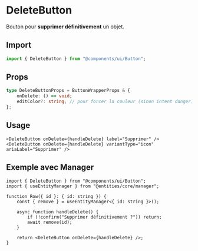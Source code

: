 # DeleteButton

Bouton pour **supprimer définitivement** un objet.

## Import

```ts
import { DeleteButton } from "@components/ui/Button";
```

## Props

```ts
type DeleteButtonProps = ButtonWrapperProps & {
    onDelete: () => void;
    editColor?: string; // pour forcer la couleur (sinon intent danger)
};
```

## Usage

```tsx
<DeleteButton onDelete={handleDelete} label="Supprimer" />
<DeleteButton onDelete={handleDelete} variantType="icon" ariaLabel="Supprimer" />
```

## Exemple avec Manager

```tsx
import { DeleteButton } from "@components/ui/Button";
import { useEntityManager } from "@entities/core/manager";

function Row({ id }: { id: string }) {
    const { remove } = useEntityManager<{ id: string }>();

    async function handleDelete() {
        if (!confirm("Supprimer définitivement ?")) return;
        await remove(id);
    }

    return <DeleteButton onDelete={handleDelete} />;
}
```
